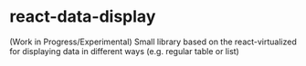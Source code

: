 # react-data-display
(Work in Progress/Experimental) Small library based on the react-virtualized for displaying data in different ways (e.g. regular table or list)
